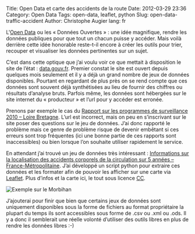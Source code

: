 Title: Open Data et carte des accidents de la route
Date: 2012-03-29 23:36
Category: Open Data
Tags: open-data, leaflet, python
Slug: open-data-traffic-accident
Author: Christophe Augier
lang: fr

L'[Open Data][1] ou les « Données Ouvertes » : une idée magnifique, rendre les
données publiques pour que tout un chacun puisse y accéder. Mais voilà derrière
cette idée honorable reste-t-il encore à créer les outils pour trier, recouper
et visualiser les données pertinentes sur un sujet.

C’est dans cette optique que j’ai voulu voir ce que mettait à disposition le
site de l’état : [data.gouv.fr][2]. Premier constat le site est ouvert depuis
quelques mois seulement et il y a déjà un grand nombre de jeux de données
disponibles. Pourtant en regardant de plus près on se rend compte que ces
données sont souvent déjà synthétisées au lieu de fournir des chiffres ou
résultats d’analyse bruts. Parfois même, les données sont hébergées sur le site
internet  du « producteur » et l’url pour y accéder est erronée.

Prenons par exemple le cas du [Rapport sur les programmes de surveillance 2010 –
Loire Bretagne][6]. L’url est incorrect, mais on peu en s’inscrivant sur le site
poser des questions sur le jeu de données. J’ai donc rapporté le problème mais
ce genre de problème risque de devenir embêtant si ces erreurs sont trop
fréquentes (ici une bonne partie de ces rapports sont inaccessibles) ou bien
lorsque l’on souhaite utiliser rapidement le service.

En attendant j’ai trouvé un jeu de données très intéressant : [Informations sur
la localisation des accidents corporels de la circulation sur 5 années –
France-Métropolitaine][7]. J’ai développé un script python pour extraire ces données
et les formater afin de pouvoir les afficher sur une carte via [Leaflet][3]. Plus
d’infos et la carte ici, le tout sous licence [CC][5].

![Exemple sur le Morbihan]({filename}/images/opendata_map_traffic_accident.png)

J’ajouterai pour finir que bien que certains jeux de données sont uniquement
disponibles sous la forme de fichiers au format propriétaire la plupart du temps
ils sont accessibles sous forme de .csv ou .xml ou .ods. Il y a donc il
semblerait une réelle volonté d’utiliser des outils libres en plus de rendre les
données libres :-)

[1]: http://en.wikipedia.org/wiki/Open_data
[2]: http://www.data.gouv.fr
[3]: http://leaflet.cloudmade.com
[4]: http://tytouf.github.io/traffic-accident-map
[5]: http://creativecommons.org/licenses/by/3.0
[6]: https://www.data.gouv.fr/donnees/view/rapport-sur-les-programmes-de-surveillance-2010---Loire-Bretagne-30382042?xtmc=undefined&xtcr=2
[7]: http://www.data.gouv.fr/donnees/view/Informations-sur-la-localisation-des-accidents-corporels--de-la-circulation-sur-5-ann%C3%A9es---France-M%C3%A9-30379821?xtmc=accidents+corporels+circulation&xtcr=1
